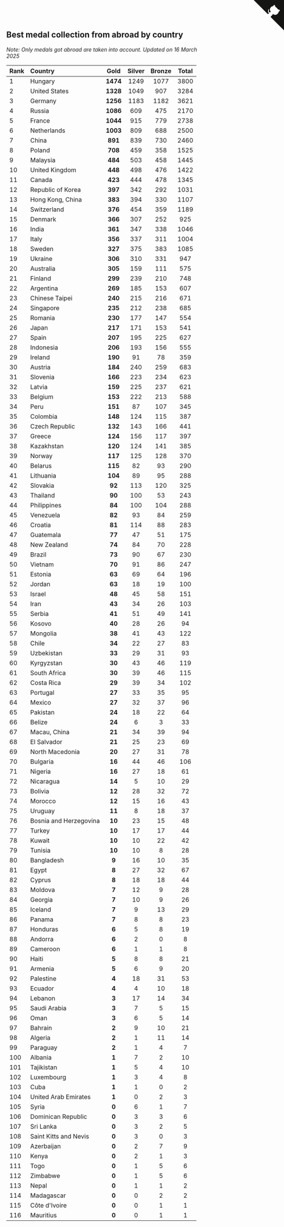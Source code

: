 ## Best medal collection from abroad by country

*Note: Only medals got abroad are taken into account.*
*Updated on 16 March 2025*

| Rank | Country | Gold | Silver | Bronze | Total |
| :--- | :--- | :--: | :--: | :--: | :--: |
| 1 | Hungary | **1474** | 1249 | 1077 | 3800 |
| 2 | United States | **1328** | 1049 | 907 | 3284 |
| 3 | Germany | **1256** | 1183 | 1182 | 3621 |
| 4 | Russia | **1086** | 609 | 475 | 2170 |
| 5 | France | **1044** | 915 | 779 | 2738 |
| 6 | Netherlands | **1003** | 809 | 688 | 2500 |
| 7 | China | **891** | 839 | 730 | 2460 |
| 8 | Poland | **708** | 459 | 358 | 1525 |
| 9 | Malaysia | **484** | 503 | 458 | 1445 |
| 10 | United Kingdom | **448** | 498 | 476 | 1422 |
| 11 | Canada | **423** | 444 | 478 | 1345 |
| 12 | Republic of Korea | **397** | 342 | 292 | 1031 |
| 13 | Hong Kong, China | **383** | 394 | 330 | 1107 |
| 14 | Switzerland | **376** | 454 | 359 | 1189 |
| 15 | Denmark | **366** | 307 | 252 | 925 |
| 16 | India | **361** | 347 | 338 | 1046 |
| 17 | Italy | **356** | 337 | 311 | 1004 |
| 18 | Sweden | **327** | 375 | 383 | 1085 |
| 19 | Ukraine | **306** | 310 | 331 | 947 |
| 20 | Australia | **305** | 159 | 111 | 575 |
| 21 | Finland | **299** | 239 | 210 | 748 |
| 22 | Argentina | **269** | 185 | 153 | 607 |
| 23 | Chinese Taipei | **240** | 215 | 216 | 671 |
| 24 | Singapore | **235** | 212 | 238 | 685 |
| 25 | Romania | **230** | 177 | 147 | 554 |
| 26 | Japan | **217** | 171 | 153 | 541 |
| 27 | Spain | **207** | 195 | 225 | 627 |
| 28 | Indonesia | **206** | 193 | 156 | 555 |
| 29 | Ireland | **190** | 91 | 78 | 359 |
| 30 | Austria | **184** | 240 | 259 | 683 |
| 31 | Slovenia | **166** | 223 | 234 | 623 |
| 32 | Latvia | **159** | 225 | 237 | 621 |
| 33 | Belgium | **153** | 222 | 213 | 588 |
| 34 | Peru | **151** | 87 | 107 | 345 |
| 35 | Colombia | **148** | 124 | 115 | 387 |
| 36 | Czech Republic | **132** | 143 | 166 | 441 |
| 37 | Greece | **124** | 156 | 117 | 397 |
| 38 | Kazakhstan | **120** | 124 | 141 | 385 |
| 39 | Norway | **117** | 125 | 128 | 370 |
| 40 | Belarus | **115** | 82 | 93 | 290 |
| 41 | Lithuania | **104** | 89 | 95 | 288 |
| 42 | Slovakia | **92** | 113 | 120 | 325 |
| 43 | Thailand | **90** | 100 | 53 | 243 |
| 44 | Philippines | **84** | 100 | 104 | 288 |
| 45 | Venezuela | **82** | 93 | 84 | 259 |
| 46 | Croatia | **81** | 114 | 88 | 283 |
| 47 | Guatemala | **77** | 47 | 51 | 175 |
| 48 | New Zealand | **74** | 84 | 70 | 228 |
| 49 | Brazil | **73** | 90 | 67 | 230 |
| 50 | Vietnam | **70** | 91 | 86 | 247 |
| 51 | Estonia | **63** | 69 | 64 | 196 |
| 52 | Jordan | **63** | 18 | 19 | 100 |
| 53 | Israel | **48** | 45 | 58 | 151 |
| 54 | Iran | **43** | 34 | 26 | 103 |
| 55 | Serbia | **41** | 51 | 49 | 141 |
| 56 | Kosovo | **40** | 28 | 26 | 94 |
| 57 | Mongolia | **38** | 41 | 43 | 122 |
| 58 | Chile | **34** | 22 | 27 | 83 |
| 59 | Uzbekistan | **33** | 29 | 31 | 93 |
| 60 | Kyrgyzstan | **30** | 43 | 46 | 119 |
| 61 | South Africa | **30** | 39 | 46 | 115 |
| 62 | Costa Rica | **29** | 39 | 34 | 102 |
| 63 | Portugal | **27** | 33 | 35 | 95 |
| 64 | Mexico | **27** | 32 | 37 | 96 |
| 65 | Pakistan | **24** | 18 | 22 | 64 |
| 66 | Belize | **24** | 6 | 3 | 33 |
| 67 | Macau, China | **21** | 34 | 39 | 94 |
| 68 | El Salvador | **21** | 25 | 23 | 69 |
| 69 | North Macedonia | **20** | 27 | 31 | 78 |
| 70 | Bulgaria | **16** | 44 | 46 | 106 |
| 71 | Nigeria | **16** | 27 | 18 | 61 |
| 72 | Nicaragua | **14** | 5 | 10 | 29 |
| 73 | Bolivia | **12** | 28 | 32 | 72 |
| 74 | Morocco | **12** | 15 | 16 | 43 |
| 75 | Uruguay | **11** | 8 | 18 | 37 |
| 76 | Bosnia and Herzegovina | **10** | 23 | 15 | 48 |
| 77 | Turkey | **10** | 17 | 17 | 44 |
| 78 | Kuwait | **10** | 10 | 22 | 42 |
| 79 | Tunisia | **10** | 10 | 8 | 28 |
| 80 | Bangladesh | **9** | 16 | 10 | 35 |
| 81 | Egypt | **8** | 27 | 32 | 67 |
| 82 | Cyprus | **8** | 18 | 18 | 44 |
| 83 | Moldova | **7** | 12 | 9 | 28 |
| 84 | Georgia | **7** | 10 | 9 | 26 |
| 85 | Iceland | **7** | 9 | 13 | 29 |
| 86 | Panama | **7** | 8 | 8 | 23 |
| 87 | Honduras | **6** | 5 | 8 | 19 |
| 88 | Andorra | **6** | 2 | 0 | 8 |
| 89 | Cameroon | **6** | 1 | 1 | 8 |
| 90 | Haiti | **5** | 8 | 8 | 21 |
| 91 | Armenia | **5** | 6 | 9 | 20 |
| 92 | Palestine | **4** | 18 | 31 | 53 |
| 93 | Ecuador | **4** | 4 | 10 | 18 |
| 94 | Lebanon | **3** | 17 | 14 | 34 |
| 95 | Saudi Arabia | **3** | 7 | 5 | 15 |
| 96 | Oman | **3** | 6 | 5 | 14 |
| 97 | Bahrain | **2** | 9 | 10 | 21 |
| 98 | Algeria | **2** | 1 | 11 | 14 |
| 99 | Paraguay | **2** | 1 | 4 | 7 |
| 100 | Albania | **1** | 7 | 2 | 10 |
| 101 | Tajikistan | **1** | 5 | 4 | 10 |
| 102 | Luxembourg | **1** | 3 | 4 | 8 |
| 103 | Cuba | **1** | 1 | 0 | 2 |
| 104 | United Arab Emirates | **1** | 0 | 2 | 3 |
| 105 | Syria | **0** | 6 | 1 | 7 |
| 106 | Dominican Republic | **0** | 3 | 3 | 6 |
| 107 | Sri Lanka | **0** | 3 | 2 | 5 |
| 108 | Saint Kitts and Nevis | **0** | 3 | 0 | 3 |
| 109 | Azerbaijan | **0** | 2 | 7 | 9 |
| 110 | Kenya | **0** | 2 | 1 | 3 |
| 111 | Togo | **0** | 1 | 5 | 6 |
| 112 | Zimbabwe | **0** | 1 | 5 | 6 |
| 113 | Nepal | **0** | 1 | 1 | 2 |
| 114 | Madagascar | **0** | 0 | 2 | 2 |
| 115 | Côte d'Ivoire | **0** | 0 | 1 | 1 |
| 116 | Mauritius | **0** | 0 | 1 | 1 |


<a href="https://github.com/JustinTimeCuber/wca_statistics" class="github-corner" aria-label="View source on Github"><svg width="80" height="80" viewBox="0 0 250 250" style="fill:#151513; color:#fff; position: absolute; top: 0; border: 0; right: 0;" aria-hidden="true"><path d="M0,0 L115,115 L130,115 L142,142 L250,250 L250,0 Z"></path><path d="M128.3,109.0 C113.8,99.7 119.0,89.6 119.0,89.6 C122.0,82.7 120.5,78.6 120.5,78.6 C119.2,72.0 123.4,76.3 123.4,76.3 C127.3,80.9 125.5,87.3 125.5,87.3 C122.9,97.6 130.6,101.9 134.4,103.2" fill="currentColor" style="transform-origin: 130px 106px;" class="octo-arm"></path><path d="M115.0,115.0 C114.9,115.1 118.7,116.5 119.8,115.4 L133.7,101.6 C136.9,99.2 139.9,98.4 142.2,98.6 C133.8,88.0 127.5,74.4 143.8,58.0 C148.5,53.4 154.0,51.2 159.7,51.0 C160.3,49.4 163.2,43.6 171.4,40.1 C171.4,40.1 176.1,42.5 178.8,56.2 C183.1,58.6 187.2,61.8 190.9,65.4 C194.5,69.0 197.7,73.2 200.1,77.6 C213.8,80.2 216.3,84.9 216.3,84.9 C212.7,93.1 206.9,96.0 205.4,96.6 C205.1,102.4 203.0,107.8 198.3,112.5 C181.9,128.9 168.3,122.5 157.7,114.1 C157.9,116.9 156.7,120.9 152.7,124.9 L141.0,136.5 C139.8,137.7 141.6,141.9 141.8,141.8 Z" fill="currentColor" class="octo-body"></path></svg></a><style>.github-corner:hover .octo-arm{animation:octocat-wave 560ms ease-in-out}@keyframes octocat-wave{0%,100%{transform:rotate(0)}20%,60%{transform:rotate(-25deg)}40%,80%{transform:rotate(10deg)}}@media (max-width:500px){.github-corner:hover .octo-arm{animation:none}.github-corner .octo-arm{animation:octocat-wave 560ms ease-in-out}}</style>
